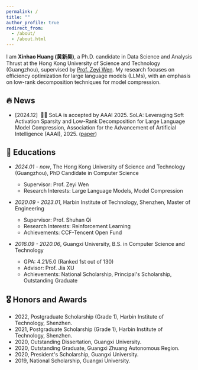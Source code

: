 ```yaml
---
permalink: /
title: ""
author_profile: true
redirect_from: 
  - /about/
  - /about.html
---
```




<span class='anchor' id='about-me'></span>

I am **Xinhao Huang (黄新昊)**, a Ph.D. candidate in Data Science and Analysis Thrust at the Hong Kong University of Science and Technology (Guangzhou), supervised by [Prof. Zeyi Wen](https://zeyiwen.github.io/). My research focuses on efficiency optimization for large language models (LLMs), with an emphasis on low-rank decomposition techniques for model compression.

## 🔥 News

- [2024.12] &nbsp;🎉🎉 SoLA is accepted by AAAI 2025. SoLA: Leveraging Soft Activation Sparsity and Low-Rank Decomposition for Large Language Model Compression, Association for the Advancement of Artificial Intelligence (AAAI), 2025. ([paper](https://ojs.aaai.org/index.php/AAAI/article/view/33923))

## 📖 Educations

- _2024.01 - now_, The Hong Kong University of Science and Technology (Guangzhou), PhD Candidate in Computer Science

  - Supervisor: Prof. Zeyi Wen
  - Research Interests: Large Language Models, Model Compression

- _2020.09 - 2023.01_, Harbin Institute of Technology, Shenzhen, Master of Engineering

  - Supervisor: Prof. Shuhan Qi
  - Research Interests: Reinforcement Learning
  - Achievements: CCF-Tencent Open Fund

- _2016.09 - 2020.06_, Guangxi University, B.S. in Computer Science and Technology
  - GPA: 4.21/5.0 (Ranked 1st out of 130)
  - Advisor: Prof. Jia XU
  - Achievements: National Scholarship, Principal's Scholarship, Outstanding Graduate


## 🎖 Honors and Awards

- 2022, Postgraduate Scholarship (Grade 1), Harbin Institute of Technology, Shenzhen.
- 2021, Postgraduate Scholarship (Grade 1), Harbin Institute of Technology, Shenzhen.
- 2020, Outstanding Dissertation, Guangxi University.
- 2020, Outstanding Graduate, Guangxi Zhuang Autonomous Region.
- 2020, President's Scholarship, Guangxi University.
- 2019, National Scholarship, Guangxi University.
